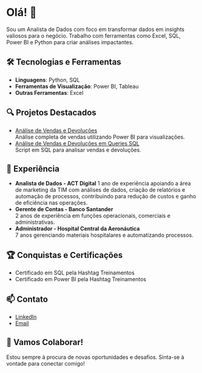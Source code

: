 # Olá! 👋
Sou um Analista de Dados com foco em transformar dados em insights valiosos para o negócio. Trabalho com ferramentas como Excel, SQL, Power BI e Python para criar análises impactantes.

## 🛠️ Tecnologias e Ferramentas
- **Linguagens**: Python, SQL
- **Ferramentas de Visualização**: Power BI, Tableau
- **Outras Ferramentas**: Excel

## 🔍 Projetos Destacados
- [Análise de Vendas e Devoluções](https://www.linkedin.com/posts/felipe-soaresbrito_meu-primeiro-projeto-de-portf%C3%B3lio-com-power-activity-7220814591574851585-Yaz1?utm_source=share&utm_medium=member_desktop)  
  Análise completa de vendas utilizando Power BI para visualizações.
- [Análise de Vendas e Devoluções em Queries SQL](https://www.linkedin.com/posts/felipe-soaresbrito_sql-dataanalysis-businessintelligence-activity-7229216429584113664-8KI3?utm_source=share&utm_medium=member_desktop)  
  Script em SQL para analisar vendas e devoluções.

## 💼 Experiência
- **Analista de Dados - ACT Digital**
  1 ano de experiência apoiando a área de marketing da TIM com análises de dados,
  criação de relatórios e automação de processos,
  contribuindo para redução de custos e ganho de eficiência nas operações.
- **Gerente de Contas - Banco Santander**  
  2 anos de experiência em funções operacionais, comerciais e administrativas.
- **Administrador - Hospital Central da Aeronáutica**  
  7 anos gerenciando materiais hospitalares e automatizando processos.

## 🏆 Conquistas e Certificações
- Certificado em SQL pela Hashtag Treinamentos
- Certificado em Power BI pela Hashtag Treinamentos

## 📫 Contato
- [LinkedIn](https://www.linkedin.com/in/felipe-soaresbrito/)
- [Email](felipe.smbrito@hotmail.com)

## 🚀 Vamos Colaborar!
Estou sempre à procura de novas oportunidades e desafios. Sinta-se à vontade para conectar comigo!
